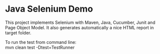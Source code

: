 # Java Selenium Demo
This project implements Selenium with Maven,
Java, Cucumber, Junit and Page Object Model. It also generates 
automatically a nice HTML report in target folder.

To run the test from command line:  
mvn clean test -Dtest=TestRunner